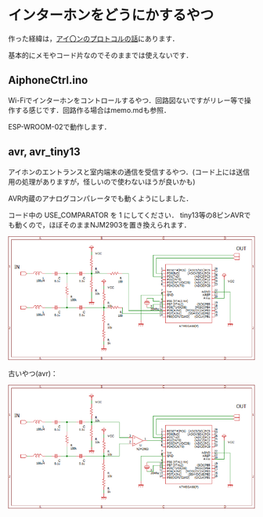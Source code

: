 # インターホンをどうにかするやつ

作った経緯は，[アイ〇ンのプロトコルの話](https://qiita.com/binzume/items/54ea81600ba8cfd4a14b)にあります．

基本的にメモやコード片なのでそのままでは使えないです．


## AiphoneCtrl.ino

Wi-Fiでインターホンをコントロールするやつ．回路図ないですがリレー等で操作する感じです．回路作る場合はmemo.mdも参照．

ESP-WROOM-02で動作します．

## avr, avr_tiny13

アイホンのエントランスと室内端末の通信を受信するやつ．(コード上には送信用の処理がありますが，怪しいので使わないほうが良いかも)


AVR内蔵のアナログコンパレータでも動くようにしました．

コード中の USE_COMPARATOR を 1 にしてください． tiny13等の8ピンAVRでも動くので，ほぼそのままNJM2903を置き換えられます．

![回路2](circuit/circuit_avr_only.png)

古いやつ(avr)：

![受信回路](circuit/circuit.png)
